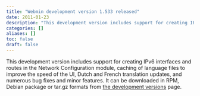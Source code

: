 ```yaml
---
title: "Webmin development version 1.533 released"
date: 2011-01-23
description: "This development version includes support for creating IPv6 interfaces and routes in the Network..."
categories: []
aliases: []
toc: false
draft: false
---
```

This development version includes support for creating IPv6 interfaces and routes in the Network Configuration module, caching of language files to improve the speed of the UI, Dutch and French translation updates, and numerous bug fixes and minor features. It can be downloaded in RPM, Debian package or tar.gz formats from [the development versions][1] page.

  [1]: devel.html
